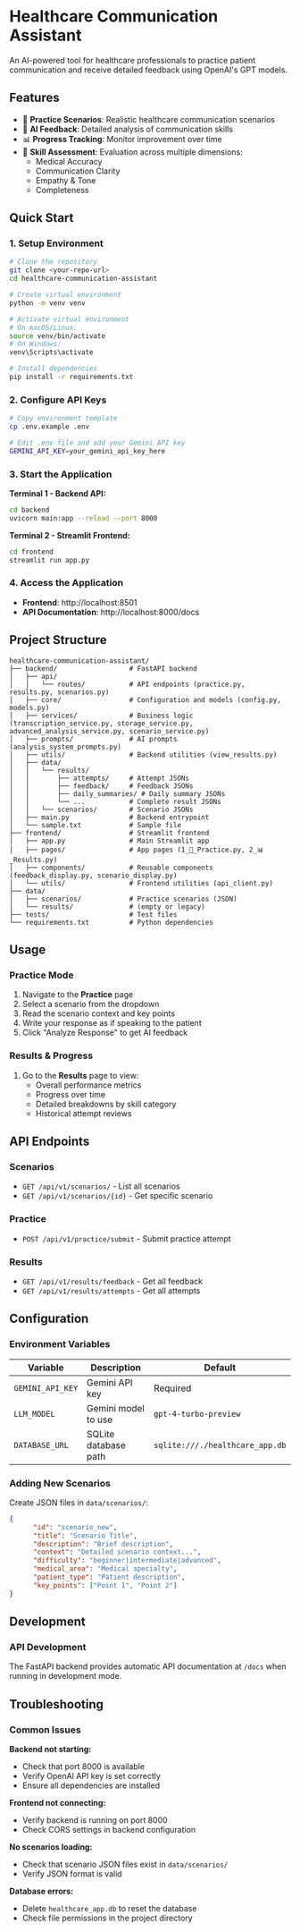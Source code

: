# Healthcare Communication Assistant

An AI-powered tool for healthcare professionals to practice patient communication and receive detailed feedback using OpenAI's GPT models.

## Features

- 🏥 **Practice Scenarios**: Realistic healthcare communication scenarios
- 🤖 **AI Feedback**: Detailed analysis of communication skills
- 📊 **Progress Tracking**: Monitor improvement over time
- 🎯 **Skill Assessment**: Evaluation across multiple dimensions:
     - Medical Accuracy
     - Communication Clarity
     - Empathy & Tone
     - Completeness

## Quick Start

### 1. Setup Environment

```bash
# Clone the repository
git clone <your-repo-url>
cd healthcare-communication-assistant

# Create virtual environment
python -m venv venv

# Activate virtual environment
# On macOS/Linux:
source venv/bin/activate
# On Windows:
venv\Scripts\activate

# Install dependencies
pip install -r requirements.txt
```

### 2. Configure API Keys

```bash
# Copy environment template
cp .env.example .env

# Edit .env file and add your Gemini API key
GEMINI_API_KEY=your_gemini_api_key_here
```

### 3. Start the Application

**Terminal 1 - Backend API:**

```bash
cd backend
uvicorn main:app --reload --port 8000
```

**Terminal 2 - Streamlit Frontend:**

```bash
cd frontend
streamlit run app.py
```

### 4. Access the Application

- **Frontend**: http://localhost:8501
- **API Documentation**: http://localhost:8000/docs

## Project Structure

```
healthcare-communication-assistant/
├── backend/                  # FastAPI backend
│   ├── api/
│   │   └── routes/           # API endpoints (practice.py, results.py, scenarios.py)
│   ├── core/                 # Configuration and models (config.py, models.py)
│   ├── services/             # Business logic (transcription_service.py, storage_service.py, advanced_analysis_service.py, scenario_service.py)
│   ├── prompts/              # AI prompts (analysis_system_prompts.py)
│   ├── utils/                # Backend utilities (view_results.py)
│   ├── data/
│   │   └── results/
│   │       ├── attempts/     # Attempt JSONs
│   │       ├── feedback/     # Feedback JSONs
│   │       ├── daily_summaries/ # Daily summary JSONs
│   │       └── ...           # Complete result JSONs
│   │   └── scenarios/        # Scenario JSONs
│   ├── main.py               # Backend entrypoint
│   └── sample.txt            # Sample file
├── frontend/                 # Streamlit frontend
│   ├── app.py                # Main Streamlit app
│   ├── pages/                # App pages (1_🏥_Practice.py, 2_📊_Results.py)
│   ├── components/           # Reusable components (feedback_display.py, scenario_display.py)
│   └── utils/                # Frontend utilities (api_client.py)
├── data/
│   ├── scenarios/            # Practice scenarios (JSON)
│   └── results/              # (empty or legacy)
├── tests/                    # Test files
└── requirements.txt          # Python dependencies
```

## Usage

### Practice Mode

1. Navigate to the **Practice** page
2. Select a scenario from the dropdown
3. Read the scenario context and key points
4. Write your response as if speaking to the patient
5. Click "Analyze Response" to get AI feedback

### Results & Progress

1. Go to the **Results** page to view:
      - Overall performance metrics
      - Progress over time
      - Detailed breakdowns by skill category
      - Historical attempt reviews

## API Endpoints

### Scenarios

- `GET /api/v1/scenarios/` - List all scenarios
- `GET /api/v1/scenarios/{id}` - Get specific scenario

### Practice

- `POST /api/v1/practice/submit` - Submit practice attempt

### Results

- `GET /api/v1/results/feedback` - Get all feedback
- `GET /api/v1/results/attempts` - Get all attempts

## Configuration

### Environment Variables

| Variable         | Description          | Default                         |
| ---------------- | -------------------- | ------------------------------- |
| `GEMINI_API_KEY` | Gemini API key       | Required                        |
| `LLM_MODEL`      | Gemini model to use  | `gpt-4-turbo-preview`           |
| `DATABASE_URL`   | SQLite database path | `sqlite:///./healthcare_app.db` |

### Adding New Scenarios

Create JSON files in `data/scenarios/`:

```json
{
      "id": "scenario_new",
      "title": "Scenario Title",
      "description": "Brief description",
      "context": "Detailed scenario context...",
      "difficulty": "beginner|intermediate|advanced",
      "medical_area": "Medical specialty",
      "patient_type": "Patient description",
      "key_points": ["Point 1", "Point 2"]
}
```

## Development

### API Development

The FastAPI backend provides automatic API documentation at `/docs` when running in development mode.

## Troubleshooting

### Common Issues

**Backend not starting:**

- Check that port 8000 is available
- Verify OpenAI API key is set correctly
- Ensure all dependencies are installed

**Frontend not connecting:**

- Verify backend is running on port 8000
- Check CORS settings in backend configuration

**No scenarios loading:**

- Check that scenario JSON files exist in `data/scenarios/`
- Verify JSON format is valid

**Database errors:**

- Delete `healthcare_app.db` to reset the database
- Check file permissions in the project directory